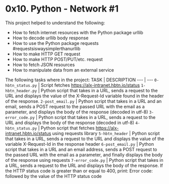 # 0x10. Python - Network #1
This project helped to understand the following:
- How to fetch internet resources with the Python package urllib
- How to decode urllib body response
- How to use the Python package requests #requestsiswaysimplerthanurllib
- How to make HTTP GET request
- How to make HTTP POST/PUT/etc. request
- How to fetch JSON resources
- How to manipulate data from an external service

The following tasks where in the project:
TASK | DESCRIPTION
--- | ---
`0-hbtn_status.py` | Script fetches https://alx-intranet.hbtn.io/status
`1-hbtn_header.py` | Python script that takes in a URL, sends a request to the URL and displays the value of the X-Request-Id variable found in the header of the response.
`2-post_email.py` | Python script that takes in a URL and an email, sends a POST request to the passed URL with the email as a parameter, and displays the body of the response (decoded in utf-8)
`3-error_code.py` | Python script that takes in a URL, sends a request to the URL and displays the body of the response (decoded in utf-8)
`4-hbtn_status.py` | Python script that fetches https://alx-intranet.hbtn.io/status using requests library
`5-hbtn_header` | Python script that takes in a URL, sends a request to the URL and displays the value of the variable X-Request-Id in the response header
`6-post_email.py` | Python script that takes in a URL and an email address, sends a POST request to the passed URL with the email as a parameter, and finally displays the body of the response using requests
`7-error_code.py` | Python script that takes in a URL, sends a request to the URL and displays the body of the response. If the HTTP status code is greater than or equal to 400, print: Error code: followed by the value of the HTTP status code
